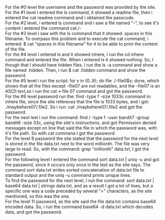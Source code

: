 For the #0 level the username and the password was provided by the site.\
For the #1 level i entered the ls command, it showed a readme file, then i entered the cat readme command and i obtained the passcode.\
For the #2 level, i entered ls command and i saw a file named "-", to see it's content i entered the command cat./- \
For the #3 level i saw with the ls command that it showed: spaces in this filename. To overpass this problem and to execute the cat command, i entered: $ cat "spaces in this filename" for it to be able to print the content of the file.\
For the #4 level i entered ls and it showed inhere, i run the cd inhere command and entered the file. When i entered ls it showed nothing. So, I though that I should have hidden files. I run the ls -a command and show a file named .hidden. Then, i run $ cat .hidden command and show the password.\
For the #5 level i run the script: for x in {0..9}; do file ./-file0$x; done, which shows that all the files except -file07 are not readables, and the -file07 is an ASCII text,so i run the cat <-file 07 command and got the password.\
For the #6 level password run the: find -type f -size 1033c command in: inhere file, since the site refereces that the file is 1033 bytes, and i got: ./maybehere07/.file2. So i run: cat ./maybehere07/.file2 and got the password.\
For the next leel i run the command: find / -type f -user bandit7 -group bandit6 -size 33c, using the site's instructions, and got Permission denied messages  except on line that said the file in which the password was, with it's file path. So with cat commana I got the password.\
For the level 8 password the site stated that the password for the next level is stored in the file data.txt next to the word millionth. The file was very large to read. So, with the command: grep "millionth" data.txt, I got the password.\
For the following level I entered the command sort data.txt | uniq -u and got the password, since it occurs only once in the text as the site says. The command sort data.txt writes sorted concatenation of data.txt file to standard output and the uniq -u command prints unique lines.\
To find the password for the next level, I run the command: sort data.txt | base64 data.txt | strings data.txt, and as a result I got a lot of lines, but a specific one was a code preceded by several "=" characters, as the site mentioned, so this was the one.\
For the level 11 password, as the site said the file data.txt contains base64 encoded data. So, i run the command base64 -d data.txt which decodes data, and got the password.
